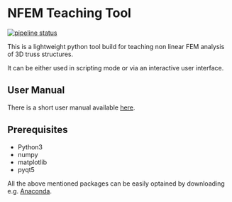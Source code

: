 # NFEM Teaching Tool

[![pipeline status](https://gitlab.lrz.de/chair_of_structural_analysis/NFEM_Teaching_Tool/badges/master/pipeline.svg)](https://gitlab.lrz.de/chair_of_structural_analysis/NFEM_Teaching_Tool/commits/master)

This is a lightweight python tool build for teaching non linear FEM analysis of 3D truss structures.

It can be either used in scripting mode or via an interactive user interface.

## User Manual

There is a short user manual available 
<a href="https://gitlab.lrz.de/chair_of_structural_analysis/NFEM_Teaching_Tool/blob/master/user_manual/user_manual.ipynb" target="_blank">here</a>.

## Prerequisites
* Python3 
* numpy
* matplotlib
* pyqt5

All the above mentioned packages can be easily optained by downloading e.g. <a href="https://www.anaconda.com/distribution/ " target="_blank">Anaconda</a>.
